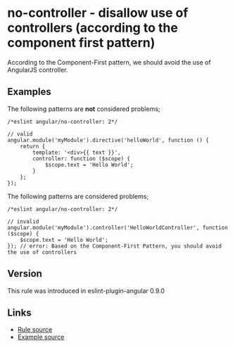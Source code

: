<!-- WARNING: Generated documentation. Edit docs and examples in the rule and examples file ('rules/no-controller.js', 'examples/no-controller.js'). -->

# no-controller - disallow use of controllers (according to the component first pattern)

According to the Component-First pattern, we should avoid the use of AngularJS controller.

## Examples

The following patterns are **not** considered problems;

    /*eslint angular/no-controller: 2*/

    // valid
    angular.module('myModule').directive('helloWorld', function () {
        return {
            template: '<div>{{ text }}',
            controller: function ($scope) {
                $scope.text = 'Hello World';
            }
        };
    });

The following patterns are considered problems;

    /*eslint angular/no-controller: 2*/

    // invalid
    angular.module('myModule').controller('HelloWorldController', function ($scope) {
        $scope.text = 'Hello World';
    }); // error: Based on the Component-First Pattern, you should avoid the use of controllers

## Version

This rule was introduced in eslint-plugin-angular 0.9.0

## Links

* [Rule source](../rules/no-controller.js)
* [Example source](../examples/no-controller.js)
